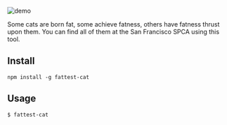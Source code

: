 ![demo](https://raw.githubusercontent.com/lexiross/fattest-cat/master/usage.gif)

Some cats are born fat, some achieve fatness, others have fatness thrust upon them. You can find all of them at the San Francisco SPCA using this tool.

## Install

`npm install -g fattest-cat`

## Usage

`$ fattest-cat`
